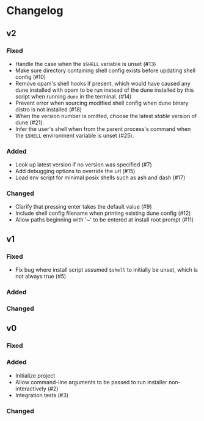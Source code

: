 # Changelog

## v2

### Fixed

- Handle the case when the `$SHELL` variable is unset (#13)
- Make sure directory containing shell config exists before updating shell
  config (#10)
- Remove opam's shell hooks if present, which would have caused any dune
  installed with opam to be run instead of the dune installed by this script
  when running `dune` in the terminal. (#14)
- Prevent error when sourcing modified shell config when dune binary distro is
  not installed (#18)
- When the version number is omitted, choose the latest _stable_ version of
  dune (#21).
- Infer the user's shell when from the parent process's command when the
  `$SHELL` environment variable is unset (#25).

### Added

- Look up latest version if no version was specified (#7)
- Add debugging options to override the url (#15)
- Load env script for minimal posix shells such as ash and dash (#17)

### Changed

- Clarify that pressing enter takes the default value (#9)
- Include shell config filename when printing existing dune config (#12)
- Allow paths beginning with '~' to be entered at install root prompt (#11)

## v1

### Fixed

- Fix bug where install script assumed `$shell` to initially be unset, which is
  not always true (#5)

### Added

### Changed

## v0

### Fixed

### Added

- Initialize project
- Allow command-line arguments to be passed to run installer non-interactively (#2)
- Integration tests (#3)

### Changed
